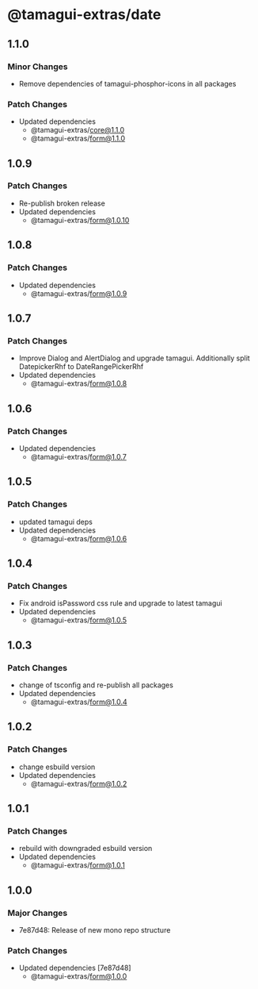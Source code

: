 # @tamagui-extras/date

## 1.1.0

### Minor Changes

- Remove dependencies of tamagui-phosphor-icons in all packages

### Patch Changes

- Updated dependencies
  - @tamagui-extras/core@1.1.0
  - @tamagui-extras/form@1.1.0

## 1.0.9

### Patch Changes

- Re-publish broken release
- Updated dependencies
  - @tamagui-extras/form@1.0.10

## 1.0.8

### Patch Changes

- Updated dependencies
  - @tamagui-extras/form@1.0.9

## 1.0.7

### Patch Changes

- Improve Dialog and AlertDialog and upgrade tamagui. Additionally split DatepickerRhf to DateRangePickerRhf
- Updated dependencies
  - @tamagui-extras/form@1.0.8

## 1.0.6

### Patch Changes

- Updated dependencies
  - @tamagui-extras/form@1.0.7

## 1.0.5

### Patch Changes

- updated tamagui deps
- Updated dependencies
  - @tamagui-extras/form@1.0.6

## 1.0.4

### Patch Changes

- Fix android isPassword css rule and upgrade to latest tamagui
- Updated dependencies
  - @tamagui-extras/form@1.0.5

## 1.0.3

### Patch Changes

- change of tsconfig and re-publish all packages
- Updated dependencies
  - @tamagui-extras/form@1.0.4

## 1.0.2

### Patch Changes

- change esbuild version
- Updated dependencies
  - @tamagui-extras/form@1.0.2

## 1.0.1

### Patch Changes

- rebuild with downgraded esbuild version
- Updated dependencies
  - @tamagui-extras/form@1.0.1

## 1.0.0

### Major Changes

- 7e87d48: Release of new mono repo structure

### Patch Changes

- Updated dependencies [7e87d48]
  - @tamagui-extras/form@1.0.0
